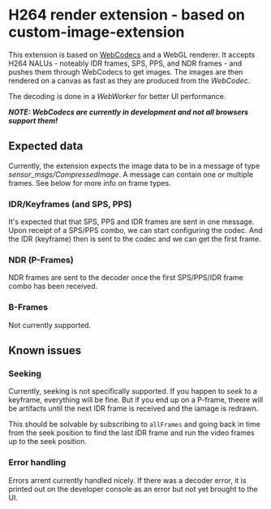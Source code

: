 # H264 render extension - based on custom-image-extension

This extension is based on [WebCodecs](https://w3c.github.io/webcodecs/) and a WebGL renderer.
It accepts H264 NALUs - noteably IDR frames, SPS, PPS, and NDR frames - and pushes them through WebCodecs to get images.
The images are then rendered on a canvas as fast as they are produced from the _WebCodec_.

The decoding is done in a _WebWorker_ for better UI performance.

_**NOTE: WebCodecs are currently in development and not all browsers support them!**_

## Expected data

Currently, the extension expects the image data to be in a message of type _sensor_msgs/CompressedImage_.
A message can contain one or multiple frames. See below for more info on frame types.

### IDR/Keyframes (and SPS, PPS)

It's expected that that SPS, PPS and IDR frames are sent in one message.
Upon receipt of a SPS/PPS combo, we can start configuring the codec. And the IDR (keyframe) then is sent to the codec and we can get the first frame.

### NDR (P-Frames)

NDR frames are sent to the decoder once the first SPS/PPS/IDR frame combo has been received.

### B-Frames

Not currently supported.

## Known issues

### Seeking

Currently, seeking is not specifically supported.
If you happen to _seek_ to a keyframe, everything will be fine.
But if you end up on a P-frame, theere will be artifacts until the next IDR frame is received and the iamage is redrawn.

This should be solvable by subscribing to `allFrames` and going back in time from the seek position to find the last IDR frame and run the video frames up to the seek position.

### Error handling

Errors arrent currently handled nicely. If there was a decoder error, it is printed out on the developer console as an error but not yet brought to the UI.
